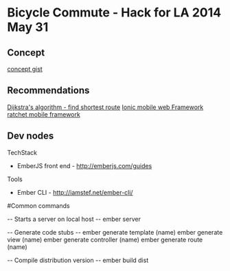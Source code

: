 # Bicycle Commute - Hack for LA 2014 May 31

## Concept

[concept gist](https://gist.github.com/monking/c0f68340eba759258d4b)

## Recommendations

[Dijkstra's algorithm - find shortest route](http://en.wikipedia.org/wiki/Dijkstra's_algorithm)
[Ionic mobile web Framework](http://ionicframework.com/)
[ratchet mobile framework](http://goratchet.com/)

## Dev nodes

TechStack
- EmberJS front end - http://emberjs.com/guides


Tools
- Ember CLI - http://iamstef.net/ember-cli/


#Common commands

-- Starts a server on local host --
ember server

-- Generate code stubs --
ember generate template (name)
ember generate view (name)
ember generate controller (name)
ember generate route (name)


-- Compile distribution version --
ember build dist
